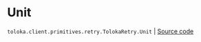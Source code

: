 # Unit
`toloka.client.primitives.retry.TolokaRetry.Unit` | [Source code](https://github.com/Toloka/toloka-kit/blob/v0.1.25/src/client/primitives/retry.py#L28)


